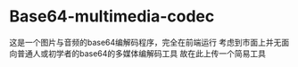 # Base64-multimedia-codec
这是一个图片与音频的base64编解码程序，完全在前端运行
考虑到市面上并无面向普通人或初学者的base64的多媒体编解码工具
故在此上传一个简易工具
